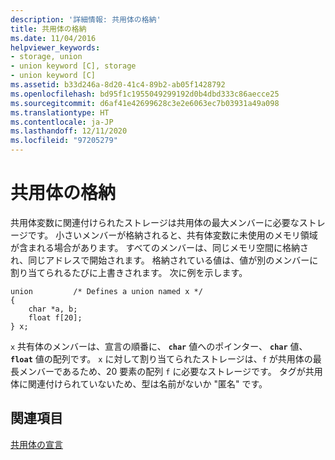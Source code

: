 ```yaml
---
description: '詳細情報: 共用体の格納'
title: 共用体の格納
ms.date: 11/04/2016
helpviewer_keywords:
- storage, union
- union keyword [C], storage
- union keyword [C]
ms.assetid: b33d246a-8d20-41c4-89b2-ab05f1428792
ms.openlocfilehash: bd95f1c1955049299192d0b4dbd333c86aecce25
ms.sourcegitcommit: d6af41e42699628c3e2e6063ec7b03931a49a098
ms.translationtype: HT
ms.contentlocale: ja-JP
ms.lasthandoff: 12/11/2020
ms.locfileid: "97205279"
---
```

# <a name="storage-of-unions"></a>共用体の格納

共用体変数に関連付けられたストレージは共用体の最大メンバーに必要なストレージです。 小さいメンバーが格納されると、共有体変数に未使用のメモリ領域が含まれる場合があります。 すべてのメンバーは、同じメモリ空間に格納され、同じアドレスで開始されます。 格納されている値は、値が別のメンバーに割り当てられるたびに上書きされます。 次に例を示します。

```
union         /* Defines a union named x */
{
    char *a, b;
    float f[20];
} x;
```

`x` 共有体のメンバーは、宣言の順番に、 **`char`** 値へのポインター、 **`char`** 値、 **`float`** 値の配列です。 `x` に対して割り当てられたストレージは、`f` が共用体の最長メンバーであるため、20 要素の配列 `f` に必要なストレージです。 タグが共用体に関連付けられていないため、型は名前がないか "匿名" です。

## <a name="see-also"></a>関連項目

[共用体の宣言](../c-language/union-declarations.md)
